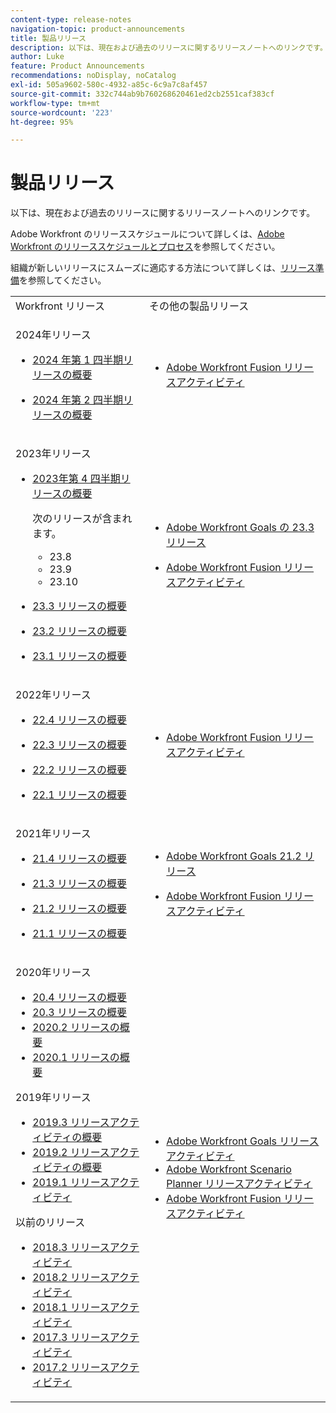 ```yaml
---
content-type: release-notes
navigation-topic: product-announcements
title: 製品リリース
description: 以下は、現在および過去のリリースに関するリリースノートへのリンクです。
author: Luke
feature: Product Announcements
recommendations: noDisplay, noCatalog
exl-id: 505a9602-580c-4932-a85c-6c9a7c8af457
source-git-commit: 332c744ab9b760268620461ed2cb2551caf383cf
workflow-type: tm+mt
source-wordcount: '223'
ht-degree: 95%

---
```


# 製品リリース

以下は、現在および過去のリリースに関するリリースノートへのリンクです。

Adobe Workfront のリリーススケジュールについて詳しくは、[Adobe Workfront のリリーススケジュールとプロセス](../../product-announcements/product-releases/workfront-release-schedule.md)を参照してください。

組織が新しいリリースにスムーズに適応する方法について詳しくは、[リリース準備](../../product-announcements/product-releases/release-readiness.md)を参照してください。

<table style="table-layout:auto"> 
 <col> 
 <col> 
 <tbody> 
  <tr> 
   <td>Workfront リリース</td> 
   <td>その他の製品リリース</td> 
  </tr> 
  <tr data-mc-conditions=""> 
   <td> <p>2024年リリース</p> 
    <ul> 
    <li> <p><a href="/help/quicksilver/product-announcements/product-releases/24-q1-release-activity/24-q1-release-overview.md" class="MCXref xref" xrefformat="{para}">2024 年第 1 四半期リリースの概要</a> </p> </li>
      <li> <p><a href="/help/quicksilver/product-announcements/product-releases/24-q2-release-activity/24-q2-release-overview.md" class="MCXref xref" xrefformat="{para}">2024 年第 2 四半期リリースの概要</a> </p> </li>
   <td> <ul>    <li> <p><a href="../../product-announcements/product-releases/fusion-release-activity/fusion-release-activity.md" class="MCXref xref" xrefformat="{para}">Adobe Workfront Fusion リリースアクティビティ</a> </p> </li> </ul>   </td> 
  <tr data-mc-conditions=""> 
   <td> <p>2023年リリース</p> 
    <ul> 
    <li> <p><a href="/help/quicksilver/product-announcements/product-releases/23-q4-release-activity/23-q4-release-overview.md" class="MCXref xref" xrefformat="{para}">2023年第 4 四半期リリースの概要</a> </p> <p> 次のリリースが含まれます。 <ul><li>23.8</li><li>23.9</li><li>23.10</li></ul></p>
    <li> <p><a href="/help/quicksilver/product-announcements/product-releases/23.3-release-activity/23-3-release-overview.md" class="MCXref xref" xrefformat="{para}">23.3 リリースの概要</a> </p> </li>
    <li> <p><a href="/help/quicksilver/product-announcements/product-releases/23.2-release-activity/23-2-release-overview.md" class="MCXref xref" xrefformat="{para}">23.2 リリースの概要</a> </p> </li>
    <li> <p><a href="../../product-announcements/product-releases/23.1-release-activity/23-1-release-overview.md" class="MCXref xref" xrefformat="{para}">23.1 リリースの概要</a> </p> </li>
    </ul> </td> 
   <td>    <ul> 
     <li> <p><a href="../../product-announcements/product-releases/goals-release-activity/goals-23-3-release/goals-23-3-release.md" class="MCXref xref" xrefformat="{para}">Adobe Workfront Goals の 23.3 リリース</a> </p> </li> 
     <li> <p><a href="../../product-announcements/product-releases/fusion-release-activity/fusion-release-activity.md" class="MCXref xref" xrefformat="{para}">Adobe Workfront Fusion リリースアクティビティ</a> </p> </li> 
    </ul></td> 
  </tr>
  <tr data-mc-conditions=""> 
   <td> <p>2022年リリース</p> 
    <ul> 
    <li> <p><a href="../../product-announcements/product-releases/22.4-release-activity/22-4-release-overview.md" class="MCXref xref" xrefformat="{para}">22.4 リリースの概要</a> </p> </li>
    <li> <p><a href="../../product-announcements/product-releases/22.3-release-activity/22-3-release-overview.md" class="MCXref xref" xrefformat="{para}">22.3 リリースの概要</a> </p> </li>
     <li> <p><a href="../../product-announcements/product-releases/22.2-release-activity/22-2-release-overview.md" class="MCXref xref" xrefformat="{para}">22.2 リリースの概要</a> </p> </li> 
     <li> <p><a href="../../product-announcements/product-releases/22.1-release-activity/22-1-release-overview.md" class="MCXref xref" xrefformat="{para}">22.1 リリースの概要</a> </p> </li> 
    </ul> </td> 
   <td><ul> 
     <li> <p><a href="../../product-announcements/product-releases/fusion-release-activity/fusion-release-activity.md" class="MCXref xref" xrefformat="{para}">Adobe Workfront Fusion リリースアクティビティ</a> </p> </li> 
    </ul></td> 
  </tr> 
  <tr> 
   <td> <p>2021年リリース</p> 
    <ul> 
     <li> <p><a href="../../product-announcements/product-releases/21.4-release-activity/21.4-release-overview.md" class="MCXref xref" xrefformat="{para}">21.4 リリースの概要</a> </p> </li> 
     <li> <p><a href="../../product-announcements/product-releases/21.3-release-activity/21-3-release-overview.md" class="MCXref xref" xrefformat="{para}">21.3 リリースの概要</a> </p> </li> 
     <li> <p><a href="../../product-announcements/product-releases/21.2-release-activity/21-2-release-overview.md" class="MCXref xref" xrefformat="{para}">21.2 リリースの概要</a> </p> </li> 
     <li> <p><a href="../../product-announcements/product-releases/21.1-release-activity/21-1-release-overview.md" class="MCXref xref" xrefformat="{para}">21.1 リリースの概要</a> </p> </li> 
    </ul> </td> 
   <td> 
    <ul> 
     <li> <p><a href="../../product-announcements/product-releases/goals-release-activity/goals-21.2-release/goals-release-21-2.md" class="MCXref xref" xrefformat="{para}">Adobe Workfront Goals 21.2 リリース</a> </p> </li> 
     <li> <p><a href="../../product-announcements/product-releases/fusion-release-activity/fusion-release-activity.md" class="MCXref xref" xrefformat="{para}">Adobe Workfront Fusion リリースアクティビティ</a> </p> </li> 
    </ul> </td> 
  </tr> 
  <tr> 
   <td> <p>2020年リリース</p> 
    <ul> 
     <li><a href="../../product-announcements/product-releases/20.4-release-activity/20-4-release-overview.md" class="MCXref xref" xrefformat="{para}">20.4 リリースの概要</a> <li><a href="../../product-announcements/product-releases/20.3-release-activity/20.3-release-overview.md" class="MCXref xref" xrefformat="{para}">20.3 リリースの概要</a> </li> <li><a href="/help/quicksilver/product-announcements/product-releases/2020.2.-release-activity/2020.2-release-overview.md">2020.2 リリースの概要</a> </li> <li><a href="../../product-announcements/product-releases/2020.1-release-activity/2020.1-release-overview.md" class="MCXref xref" xrefformat="{para}">2020.1 リリースの概要</a> </li> </li> 
    </ul> <p>2019年リリース</p> 
    <ul> 
     <li><a href="../../product-announcements/product-releases/quarterly-release-archive/2019.3-release-activity/2019.3-release-activity-overview.md" class="MCXref xref" xrefformat="{para}">2019.3 リリースアクティビティの概要</a> <li><a href="../../product-announcements/product-releases/quarterly-release-archive/2019.2-release-activity/2019.2-release-activity-overview.md" class="MCXref xref" xrefformat="{para}">2019.2 リリースアクティビティの概要</a> </li> <li><a href="../../product-announcements/product-releases/quarterly-release-archive/2019.1-release-activity/2019.1-release-activity.md" class="MCXref xref" xrefformat="{para}">2019.1 リリースアクティビティ</a> </li> </li> 
    </ul> <p>以前のリリース</p> 
    <ul> 
     <li><a href="../../product-announcements/product-releases/quarterly-release-archive/2018.3-release-activity/2018.3-release-activity.md" class="MCXref xref" xrefformat="{para}">2018.3 リリースアクティビティ</a> <li><a href="../../product-announcements/product-releases/quarterly-release-archive/2018.2-release-activity/2018.2-release-activity.md" class="MCXref xref" xrefformat="{para}">2018.2 リリースアクティビティ</a> </li> <li><a href="../../product-announcements/product-releases/quarterly-release-archive/2018.1-release-activity/2018.1-release-activity.md" class="MCXref xref" xrefformat="{para}">2018.1 リリースアクティビティ</a> </li> <li><a href="../../product-announcements/product-releases/quarterly-release-archive/2017.3-release-activity/2017.3-release-activity.md" class="MCXref xref" xrefformat="{para}">2017.3 リリースアクティビティ</a> </li> <li><a href="../../product-announcements/product-releases/quarterly-release-archive/2017.2-release-activity/2017.2-release-activity.md" class="MCXref xref" xrefformat="{para}">2017.2 リリースアクティビティ</a> </li> </li> 
    </ul> </td> 
   <td> 
    <ul> 
     <li><a href="../../product-announcements/product-releases/goals-release-activity/goals-release-activity.md" class="MCXref xref" xrefformat="{para}">Adobe Workfront Goals リリースアクティビティ</a> <li><a href="../../product-announcements/product-releases/scenario-planner-release-activity/sp-release-activity.md" class="MCXref xref" xrefformat="{para}">Adobe Workfront Scenario Planner リリースアクティビティ</a> </li> <li><a href="../../product-announcements/product-releases/fusion-release-activity/fusion-release-activity.md" class="MCXref xref" xrefformat="{para}">Adobe Workfront Fusion リリースアクティビティ</a> </li> </li> 
    </ul> </td> 
  </tr> 
 </tbody> 
</table>
